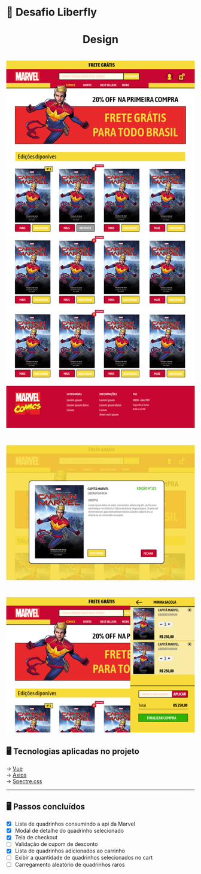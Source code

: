 # :scroll: Desafio Liberfly
<h1 align="center">
   Design
</h1>
<h1 align="center">
   <img src=".github/layout-home.jpg" alt="Homepage">
</h1>

<h1 align="center">
   <img src=".github/layout-modal.jpg" alt="modal">
</h1>

<h1 align="center">
   <img src=".github/layout-checkout.jpg" alt="checkout">
</h1>

<h2 >
  🖥️ Tecnologias aplicadas no projeto
</h2>

&rarr; <a href="https://vuejs.org/">Vue</a> <br>
&rarr; <a href="https://www.npmjs.com/package/vue-axios">Axios</a> <br>
&rarr; <a href="https://picturepan2.github.io/spectre/">Spectre.css</a> <br>


------------

<h2 >
  🖥️ Passos concluídos
</h2>

- [x] Lista de quadrinhos consumindo a api da Marvel
- [x] Modal de detalhe do quadrinho selecionado
- [x] Tela de checkout
- [ ] Validação de cupom de desconto
- [x] Lista de quadrinhos adicionados ao carrinho
- [ ] Exibir a quantidade de quadrinhos selecionados no cart
- [ ] Carregamento aleatório de quadrinhos raros
